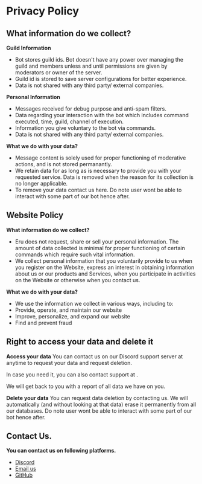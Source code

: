 # Privacy Policy
## What information do we collect?

**Guild Information**
- Bot stores guild ids. Bot doesn't have any power over managing the guild and members unless and until permissions are given by moderators or owner of the server.
- Guild id is stored to save server configurations for better experience.
- Data is not shared with any third party/ external companies.

**Personal Information**
- Messages received for debug purpose and anti-spam filters.
- Data regarding your interaction with the bot which includes command executed, time, guild, channel of execution.
- Information you give voluntary to the bot via commands.
- Data is not shared with any third party/ external companies.

**What we do with your data?**
- Message content is solely used for proper functioning of moderative actions, and is not stored permanantly.
- We retain data for as long as is necessary to provide you with your requested service. Data is removed when the reason for its collection is no longer applicable.
- To remove your data contact us here. Do note user wont be able to interact with some part of our bot hence after.


## Website Policy

**What information do we collect?**
- Eru does not request, share or sell your personal information. The amount of data collected is minimal for proper functioning of certain commands which require such vital information.
- We collect personal information that you voluntarily provide to us when you register on the Website, express an interest in obtaining information about us or our products and Services, when you participate in activities on the Website or otherwise when you contact us.

**What we do with your data?**
- We use the information we collect in various ways, including to:
- Provide, operate, and maintain our website
- Improve, personalize, and expand our website
- Find and prevent fraud

## Right to access your data and delete it

**Access your data**
You can contact us on our Discord support server at anytime to request your data and request deletion.

In case you need it, you can also contact support at .

We will get back to you with a report of all data we have on you.

**Delete your data**
You can request data deletion by contacting us. We will automatically (and without looking at that data) erase it permanently from all our databases. Do note user wont be able to interact with some part of our bot hence after.

## Contact Us.
**You can contact us on following platforms.**
- [Discord](https://discord.gg/f83zVQHX6J)
- [Email us]()
- [GitHub](https://github.com/ex-trimist/)
